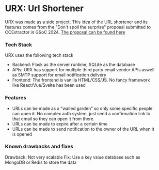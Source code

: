 # URX: Url Shortener
URX was made as a side project. This idea of the URL shortener and its features comes from the "Don't spoil the surprise" proposal submitted to CCExtractor in GSoC 2024.
[The proposal can be found here](https://ccextractor.org/public/gsoc/2022/urlshortener/)

### Tech Stack
URX uses the following tech stack
- Backend: Flask as the server runtime, SQLite as the database
- APIs: URX has support for multiple third party email vendor APIs aswell as SMTP support for email notification delivery
- Frontend: The frontend is vanilla HTML/CSS/JS. No fancy framework like React/Vue/Svelte has been used

### Features
- URLs can be made as a "walled garden" so only some specific people can open it. No complex auth system, just send a confirmation link to that email so they can open it from there.
- URLs can be made to expire after a certain time
- URLs can be made to send notification to the owner of the URL when it is opened

### Known drawbacks and fixes
Drawback: Not very scalable
Fix: Use a key value database such as MongoDB or Redis to store the data

